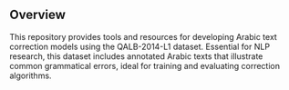 ## Overview  
This repository provides tools and resources for developing Arabic text correction models using the QALB-2014-L1 dataset. Essential for NLP research, this dataset includes annotated Arabic texts that illustrate common grammatical errors, ideal for training and evaluating correction algorithms.

